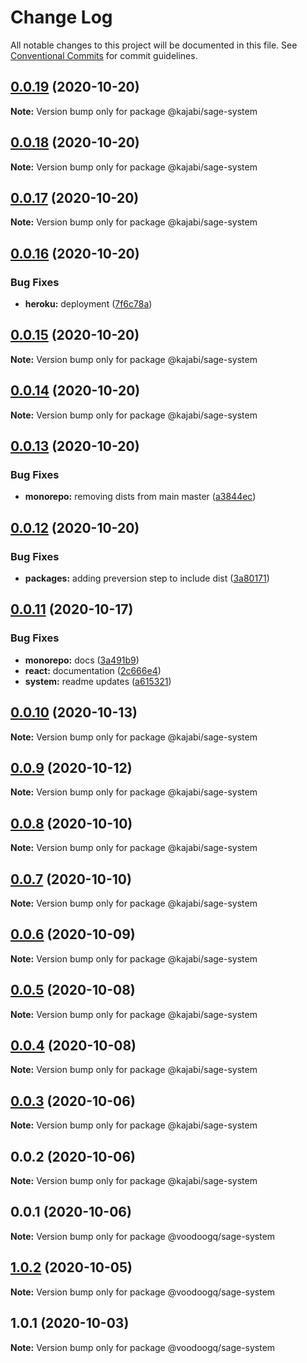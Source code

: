# Change Log

All notable changes to this project will be documented in this file.
See [Conventional Commits](https://conventionalcommits.org) for commit guidelines.

## [0.0.19](https://github.com/Kajabi/sage-lib/compare/@kajabi/sage-system@0.0.18...@kajabi/sage-system@0.0.19) (2020-10-20)

**Note:** Version bump only for package @kajabi/sage-system





## [0.0.18](https://github.com/Kajabi/sage-lib/compare/@kajabi/sage-system@0.0.17...@kajabi/sage-system@0.0.18) (2020-10-20)

**Note:** Version bump only for package @kajabi/sage-system





## [0.0.17](https://github.com/Kajabi/sage-lib/compare/@kajabi/sage-system@0.0.16...@kajabi/sage-system@0.0.17) (2020-10-20)

**Note:** Version bump only for package @kajabi/sage-system





## [0.0.16](https://github.com/Kajabi/sage-lib/compare/@kajabi/sage-system@0.0.15...@kajabi/sage-system@0.0.16) (2020-10-20)


### Bug Fixes

* **heroku:** deployment ([7f6c78a](https://github.com/Kajabi/sage-lib/commit/7f6c78a850f88f5162945663702ee0dd3a873a05))





## [0.0.15](https://github.com/Kajabi/sage-lib/compare/@kajabi/sage-system@0.0.14...@kajabi/sage-system@0.0.15) (2020-10-20)

**Note:** Version bump only for package @kajabi/sage-system





## [0.0.14](https://github.com/Kajabi/sage-lib/compare/@kajabi/sage-system@0.0.13...@kajabi/sage-system@0.0.14) (2020-10-20)

**Note:** Version bump only for package @kajabi/sage-system





## [0.0.13](https://github.com/Kajabi/sage-lib/compare/@kajabi/sage-system@0.0.12...@kajabi/sage-system@0.0.13) (2020-10-20)


### Bug Fixes

* **monorepo:** removing dists from main master ([a3844ec](https://github.com/Kajabi/sage-lib/commit/a3844ec1f9bdc5b19b44b621f4cb07477cde3e91))





## [0.0.12](https://github.com/Kajabi/sage-lib/compare/@kajabi/sage-system@0.0.11...@kajabi/sage-system@0.0.12) (2020-10-20)


### Bug Fixes

* **packages:** adding preversion step to include dist ([3a80171](https://github.com/Kajabi/sage-lib/commit/3a80171d4154e74329f0908f97c9dbb9c93dffcc))





## [0.0.11](https://github.com/Kajabi/sage-lib/compare/@kajabi/sage-system@0.0.10...@kajabi/sage-system@0.0.11) (2020-10-17)


### Bug Fixes

* **monorepo:** docs ([3a491b9](https://github.com/Kajabi/sage-lib/commit/3a491b9ff8a443b8d4b05cc915de73cf602f27c6))
* **react:** documentation ([2c666e4](https://github.com/Kajabi/sage-lib/commit/2c666e4efbcb348707dcb2888ef340d54e031b07))
* **system:** readme updates ([a615321](https://github.com/Kajabi/sage-lib/commit/a615321f9796089077301928362097b450213e81))





## [0.0.10](https://github.com/Kajabi/sage-lib/compare/@kajabi/sage-system@0.0.9...@kajabi/sage-system@0.0.10) (2020-10-13)

**Note:** Version bump only for package @kajabi/sage-system





## [0.0.9](https://github.com/Kajabi/sage-lib/compare/@kajabi/sage-system@0.0.8...@kajabi/sage-system@0.0.9) (2020-10-12)

**Note:** Version bump only for package @kajabi/sage-system





## [0.0.8](https://github.com/Kajabi/sage-lib/compare/@kajabi/sage-system@0.0.7...@kajabi/sage-system@0.0.8) (2020-10-10)

**Note:** Version bump only for package @kajabi/sage-system





## [0.0.7](https://github.com/Kajabi/sage-lib/compare/@kajabi/sage-system@0.0.6...@kajabi/sage-system@0.0.7) (2020-10-10)

**Note:** Version bump only for package @kajabi/sage-system





## [0.0.6](https://github.com/Kajabi/sage-lib/compare/@kajabi/sage-system@0.0.5...@kajabi/sage-system@0.0.6) (2020-10-09)

**Note:** Version bump only for package @kajabi/sage-system





## [0.0.5](https://github.com/Kajabi/sage-lib/compare/@kajabi/sage-system@0.0.4...@kajabi/sage-system@0.0.5) (2020-10-08)

**Note:** Version bump only for package @kajabi/sage-system





## [0.0.4](https://github.com/Kajabi/sage-lib/compare/@kajabi/sage-system@0.0.3...@kajabi/sage-system@0.0.4) (2020-10-08)

**Note:** Version bump only for package @kajabi/sage-system





## [0.0.3](https://github.com/Kajabi/sage-lib/compare/@kajabi/sage-system@0.0.2...@kajabi/sage-system@0.0.3) (2020-10-06)

**Note:** Version bump only for package @kajabi/sage-system





## 0.0.2 (2020-10-06)

**Note:** Version bump only for package @kajabi/sage-system





## 0.0.1 (2020-10-06)

**Note:** Version bump only for package @voodoogq/sage-system





## [1.0.2](https://github.com/voodooGQ/sage-assets/compare/@voodoogq/sage-system@1.0.1...@voodoogq/sage-system@1.0.2) (2020-10-05)

**Note:** Version bump only for package @voodoogq/sage-system





## 1.0.1 (2020-10-03)

**Note:** Version bump only for package @voodoogq/sage-system
